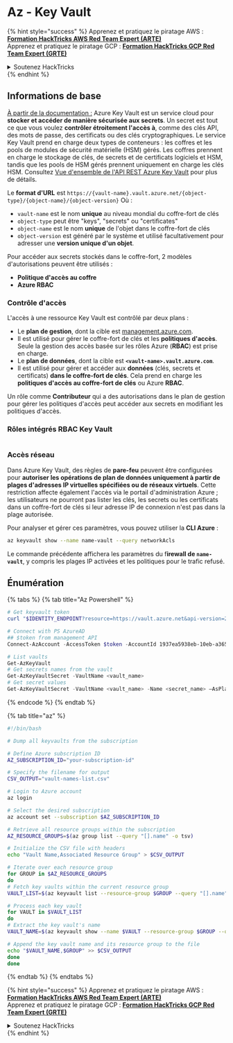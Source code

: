 # Az - Key Vault

{% hint style="success" %}
Apprenez et pratiquez le piratage AWS :<img src="/.gitbook/assets/image.png" alt="" data-size="line">[**Formation HackTricks AWS Red Team Expert (ARTE)**](https://training.hacktricks.xyz/courses/arte)<img src="/.gitbook/assets/image.png" alt="" data-size="line">\
Apprenez et pratiquez le piratage GCP : <img src="/.gitbook/assets/image (2).png" alt="" data-size="line">[**Formation HackTricks GCP Red Team Expert (GRTE)**<img src="/.gitbook/assets/image (2).png" alt="" data-size="line">](https://training.hacktricks.xyz/courses/grte)

<details>

<summary>Soutenez HackTricks</summary>

* Consultez les [**plans d'abonnement**](https://github.com/sponsors/carlospolop)!
* **Rejoignez le** 💬 [**groupe Discord**](https://discord.gg/hRep4RUj7f) ou le [**groupe Telegram**](https://t.me/peass) ou **suivez-nous** sur **Twitter** 🐦 [**@hacktricks\_live**](https://twitter.com/hacktricks\_live)**.**
* **Partagez des astuces de piratage en soumettant des PR aux** [**HackTricks**](https://github.com/carlospolop/hacktricks) et [**HackTricks Cloud**](https://github.com/carlospolop/hacktricks-cloud) dépôts GitHub.

</details>
{% endhint %}

## Informations de base

[À partir de la documentation :](https://learn.microsoft.com/en-us/azure/key-vault/general/basic-concepts) Azure Key Vault est un service cloud pour **stocker et accéder de manière sécurisée aux secrets**. Un secret est tout ce que vous voulez **contrôler étroitement l'accès à**, comme des clés API, des mots de passe, des certificats ou des clés cryptographiques. Le service Key Vault prend en charge deux types de conteneurs : les coffres et les pools de modules de sécurité matérielle (HSM) gérés. Les coffres prennent en charge le stockage de clés, de secrets et de certificats logiciels et HSM, tandis que les pools de HSM gérés prennent uniquement en charge les clés HSM. Consultez [Vue d'ensemble de l'API REST Azure Key Vault](https://learn.microsoft.com/en-us/azure/key-vault/general/about-keys-secrets-certificates) pour plus de détails.

Le **format d'URL** est `https://{vault-name}.vault.azure.net/{object-type}/{object-name}/{object-version}` Où :

* `vault-name` est le nom **unique** au niveau mondial du coffre-fort de clés
* `object-type` peut être "keys", "secrets" ou "certificates"
* `object-name` est le nom **unique** de l'objet dans le coffre-fort de clés
* `object-version` est généré par le système et utilisé facultativement pour adresser une **version unique d'un objet**.

Pour accéder aux secrets stockés dans le coffre-fort, 2 modèles d'autorisations peuvent être utilisés :

* **Politique d'accès au coffre**
* **Azure RBAC**

### Contrôle d'accès <a href="#access-control" id="access-control"></a>

L'accès à une ressource Key Vault est contrôlé par deux plans :

* Le **plan de gestion**, dont la cible est [management.azure.com](http://management.azure.com/).&#x20;
* Il est utilisé pour gérer le coffre-fort de clés et les **politiques d'accès**. Seule la gestion des accès basée sur les rôles Azure (**RBAC**) est prise en charge.
* Le **plan de données**, dont la cible est **`<vault-name>.vault.azure.com`**.&#x20;
* Il est utilisé pour gérer et accéder aux **données** (clés, secrets et certificats) **dans le coffre-fort de clés**. Cela prend en charge les **politiques d'accès au coffre-fort de clés** ou Azure **RBAC**.

Un rôle comme **Contributeur** qui a des autorisations dans le plan de gestion pour gérer les politiques d'accès peut accéder aux secrets en modifiant les politiques d'accès.

### Rôles intégrés RBAC Key Vault <a href="#rbac-built-in-roles" id="rbac-built-in-roles"></a>

<figure><img src="../../.gitbook/assets/image (3) (1) (1) (1) (1).png" alt=""><figcaption></figcaption></figure>

### Accès réseau

Dans Azure Key Vault, des règles de **pare-feu** peuvent être configurées pour **autoriser les opérations de plan de données uniquement à partir de plages d'adresses IP virtuelles spécifiées ou de réseaux virtuels**. Cette restriction affecte également l'accès via le portail d'administration Azure ; les utilisateurs ne pourront pas lister les clés, les secrets ou les certificats dans un coffre-fort de clés si leur adresse IP de connexion n'est pas dans la plage autorisée.

Pour analyser et gérer ces paramètres, vous pouvez utiliser la **CLI Azure** :
```bash
az keyvault show --name name-vault --query networkAcls
```
Le commande précédente affichera les paramètres du f**irewall de `name-vault`**, y compris les plages IP activées et les politiques pour le trafic refusé.

## Énumération

{% tabs %}
{% tab title="Az Powershell" %}
```powershell
# Get keyvault token
curl "$IDENTITY_ENDPOINT?resource=https://vault.azure.net&api-version=2017-09-01" -H secret:$IDENTITY_HEADER

# Connect with PS AzureAD
## $token from management API
Connect-AzAccount -AccessToken $token -AccountId 1937ea5938eb-10eb-a365-10abede52387 -KeyVaultAccessToken $keyvaulttoken

# List vaults
Get-AzKeyVault
# Get secrets names from the vault
Get-AzKeyVaultSecret -VaultName <vault_name>
# Get secret values
Get-AzKeyVaultSecret -VaultName <vault_name> -Name <secret_name> –AsPlainText
```
{% endcode %}
{% endtab %}

{% tab title="az" %}
```bash
#!/bin/bash

# Dump all keyvaults from the subscription

# Define Azure subscription ID
AZ_SUBSCRIPTION_ID="your-subscription-id"

# Specify the filename for output
CSV_OUTPUT="vault-names-list.csv"

# Login to Azure account
az login

# Select the desired subscription
az account set --subscription $AZ_SUBSCRIPTION_ID

# Retrieve all resource groups within the subscription
AZ_RESOURCE_GROUPS=$(az group list --query "[].name" -o tsv)

# Initialize the CSV file with headers
echo "Vault Name,Associated Resource Group" > $CSV_OUTPUT

# Iterate over each resource group
for GROUP in $AZ_RESOURCE_GROUPS
do
# Fetch key vaults within the current resource group
VAULT_LIST=$(az keyvault list --resource-group $GROUP --query "[].name" -o tsv)

# Process each key vault
for VAULT in $VAULT_LIST
do
# Extract the key vault's name
VAULT_NAME=$(az keyvault show --name $VAULT --resource-group $GROUP --query "name" -o tsv)

# Append the key vault name and its resource group to the file
echo "$VAULT_NAME,$GROUP" >> $CSV_OUTPUT
done
done
```
{% endtab %}
{% endtabs %}

{% hint style="success" %}
Apprenez et pratiquez le piratage AWS :<img src="/.gitbook/assets/image.png" alt="" data-size="line">[**Formation HackTricks AWS Red Team Expert (ARTE)**](https://training.hacktricks.xyz/courses/arte)<img src="/.gitbook/assets/image.png" alt="" data-size="line">\
Apprenez et pratiquez le piratage GCP : <img src="/.gitbook/assets/image (2).png" alt="" data-size="line">[**Formation HackTricks GCP Red Team Expert (GRTE)**<img src="/.gitbook/assets/image (2).png" alt="" data-size="line">](https://training.hacktricks.xyz/courses/grte)

<details>

<summary>Soutenez HackTricks</summary>

* Consultez les [**plans d'abonnement**](https://github.com/sponsors/carlospolop)!
* **Rejoignez le** 💬 [**groupe Discord**](https://discord.gg/hRep4RUj7f) ou le [**groupe Telegram**](https://t.me/peass) ou **suivez-nous** sur **Twitter** 🐦 [**@hacktricks\_live**](https://twitter.com/hacktricks\_live)**.**
* **Partagez des astuces de piratage en soumettant des PR aux** [**HackTricks**](https://github.com/carlospolop/hacktricks) et [**HackTricks Cloud**](https://github.com/carlospolop/hacktricks-cloud) dépôts GitHub.

</details>
{% endhint %}

